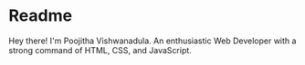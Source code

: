 # Readme
Hey there! I'm Poojitha Vishwanadula.
An enthusiastic Web Developer with a strong command of HTML, CSS, and JavaScript. 
